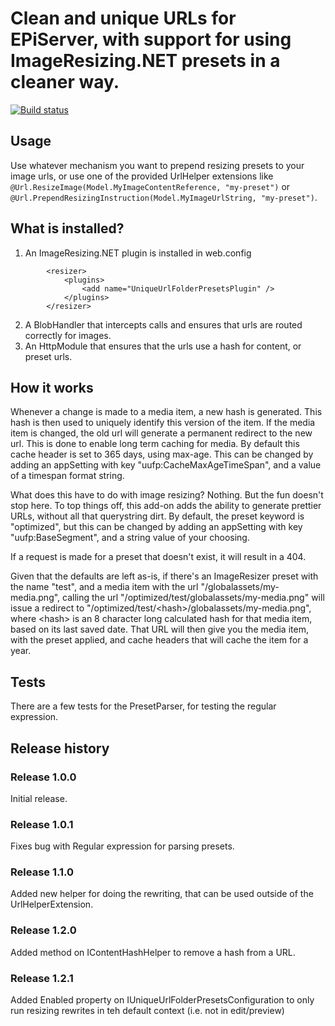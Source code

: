 # Clean and unique URLs for EPiServer, with support for using ImageResizing.NET presets in a cleaner way.
[![Build status](https://ci.appveyor.com/api/projects/status/nixydjck1gqq6odg?svg=true)](https://ci.appveyor.com/project/defsteph/uniqueurlfolderpresets)

## Usage
Use whatever mechanism you want to prepend resizing presets to your image urls, or use one of the provided UrlHelper extensions
like ```@Url.ResizeImage(Model.MyImageContentReference, "my-preset")``` or ```@Url.PrependResizingInstruction(Model.MyImageUrlString, "my-preset")```.

## What is installed?
1. An ImageResizing.NET plugin is installed in web.config
```
		<resizer>
			<plugins>
				<add name="UniqueUrlFolderPresetsPlugin" />
			</plugins>
		</resizer>
```
2. A BlobHandler that intercepts calls and ensures that urls are routed correctly for images.
3. An HttpModule that ensures that the urls use a hash for content, or preset urls.

## How it works
Whenever a change is made to a media item, a new hash is generated. This hash is then used to uniquely identify this version of the item. If the media 
item is changed, the old url will generate a permanent redirect to the new url. This is done to enable long term caching for media. By default this 
cache header is set to 365 days, using max-age. This can be changed by adding an appSetting with key "uufp:CacheMaxAgeTimeSpan", and a value of a timespan
format string.

What does this have to do with image resizing? Nothing. But the fun doesn't stop here. To top things off, this add-on adds the ability to generate 
prettier URLs, without all that querystring dirt. By default, the preset keyword is "optimized", but this can be changed by adding an appSetting with key 
"uufp:BaseSegment", and a string value of your choosing.

If a request is made for a preset that doesn't exist, it will result in a 404.

Given that the defaults are left as-is, if there's an ImageResizer preset with the name "test", and a media item with the url "/globalassets/my-media.png",
calling the url "/optimized/test/globalassets/my-media.png" will issue a redirect to "/optimized/test/\<hash\>/globalassets/my-media.png", where \<hash\> is
an 8 character long calculated hash for that media item, based on its last saved date. That URL will then give you the media item, with the preset applied, and cache headers
that will cache the item for a year.

## Tests
There are a few tests for the PresetParser, for testing the regular expression.

## Release history

### Release 1.0.0
Initial release.

### Release 1.0.1
Fixes bug with Regular expression for parsing presets.

### Release 1.1.0
Added new helper for doing the rewriting, that can be used outside of the UrlHelperExtension.

### Release 1.2.0
Added method on IContentHashHelper to remove a hash from a URL.

### Release 1.2.1
Added Enabled property on IUniqueUrlFolderPresetsConfiguration to only run resizing rewrites in teh default context (i.e. not in edit/preview)